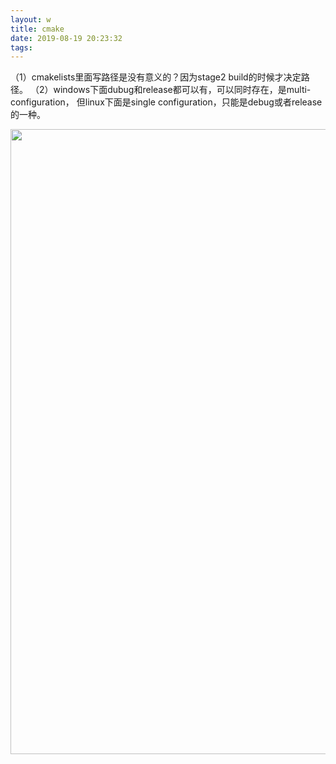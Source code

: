 ```yaml
---
layout: w
title: cmake
date: 2019-08-19 20:23:32
tags:
---
```






（1）cmakelists里面写路径是没有意义的？因为stage2 build的时候才决定路径。
（2）windows下面dubug和release都可以有，可以同时存在，是multi-configuration， 但linux下面是single configuration，只能是debug或者release的一种。

<!--more-->

<img src="1.jpg" width=1000/>
